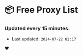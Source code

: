 # :package: Free Proxy List
### Updated every 15 minutes.

- Last updated: `2024-07-22 02:17`

:heart:
